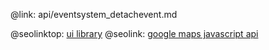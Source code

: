 @link: api/eventsystem_detachevent.md

@seolinktop: [ui library](https://webix.com)
@seolink: [google maps javascript api](https://webix.com/widget/maps/)